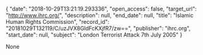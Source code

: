 {
  "date": "2018-10-29T13:21:19.293336", 
  "open_access": false, 
  "target_url": "http://www.ihrc.org/", 
  "description": null, 
  "end_date": null, 
  "title": "Islamic Human Rights Commission", 
  "record_id": "20181029T132119/C/uzJVX8GldFcKXjfR7/zw==", 
  "publisher": "ihrc.org", 
  "start_date": null, 
  "subject": "London Terrorist Attack 7th July 2005"
}

None